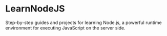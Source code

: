 # LearnNodeJS
Step-by-step guides and projects for learning Node.js, a powerful runtime environment for executing JavaScript on the server side.
